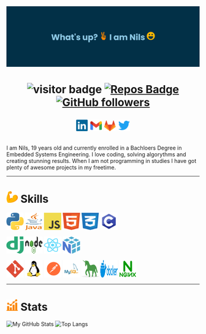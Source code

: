 <img src="https://github.com/nilsertle/nilsertle/blob/main/src/banner2.png">

<h1 align="center">

![visitor badge](https://visitor-badge.glitch.me/badge?page_id=nilsertle.visitor-badge&right_color=blue) 
[![Repos Badge](https://badges.pufler.dev/repos/nilsertle)](https://github.com/nilsertle?tab=repositories)
[![GitHub followers](https://img.shields.io/github/followers/nilsertle.svg?style=flat&label=Follow&maxAge=2592000)](https://github.com/nilsertle?tab=followers)

[<img src="https://github.com/nilsertle/nilsertle/blob/main/src/linkedin.svg" alt="LinkedIn Logo" width="30"/>](https://www.linkedin.com/in/nils-ertle-27987b209/)
[<img src="https://github.com/nilsertle/nilsertle/blob/main/src/gmail.svg" alt="Gmail Logo" width="30"/>](nilssertle@gmail.com)
[<img src="https://github.com/nilsertle/nilsertle/blob/main/src/gitlab.svg" alt="Gmail Logo" width="30"/>](https://gitlab.com/nilsertle)
[<img src="https://github.com/nilsertle/nilsertle/blob/main/src/twitter-3.svg" alt="Gmail Logo" width="30"/>](https://twitter.com/_n_i__l_s_)
   
</h1>

I am Nils, 19 years old and currently enrolled in a Bachloers Degree in Embedded Systems Engineering. I love coding, solving algorythms and creating stunning results. When I am not programming in studies I have got plenty of awesome projects in my freetime. 

---
# <img src="https://github.com/nilsertle/nilsertle/blob/main/src/muscle.png" width="30px"> Skills


[<img src="https://github.com/nilsertle/nilsertle/blob/main/src/python-5(1).svg" alt="Python Logo" width="45" height="45"/>](https://www.python.org/)
[<img src="https://github.com/nilsertle/nilsertle/blob/main/src/java-4.svg" alt="Java Logo" width="45" height="45"/>](https://www.java.com/de/)
[<img src="https://github.com/nilsertle/nilsertle/blob/main/src/logo-javascript.svg" alt="Javascript Logo" width="45" height="45"/>](https://developer.mozilla.org/de/docs/Web/JavaScript)
[<img src="https://github.com/nilsertle/nilsertle/blob/main/src/html-1.svg" alt="HTML5 Logo" width="45" height="45"/>](https://developer.mozilla.org/de/docs/Learn/Getting_started_with_the_web/HTML_basics)
[<img src="https://github.com/nilsertle/nilsertle/blob/main/src/css-3.svg" alt="CSS Logo" width="45" height="45"/>](https://developer.mozilla.org/de/docs/Learn/Getting_started_with_the_web/CSS_basics)
[<img src="https://github.com/nilsertle/nilsertle/blob/main/src/pngegg.png" alt="C Logo" width="45" height="45"/>]("")

   
[<img src="https://github.com/nilsertle/nilsertle/blob/main/src/django.svg" alt="Django Logo" width="45" height="45"/>](https://www.djangoproject.com/)
[<img src="https://github.com/nilsertle/nilsertle/blob/main/src/nodejs-1.svg" alt="Nodejs Logo" width="45" height="45"/>](https://nodejs.org/en/)
[<img src="https://github.com/nilsertle/nilsertle/blob/main/src/react-2.svg" alt="React Logo" width="45" height="45"/>](https://reactjs.org/)
[<img src="https://github.com/nilsertle/nilsertle/blob/main/src/numpy-1.svg" alt="NumPy Logo" width="45" height="45"/>](https://numpy.org/)

   
[<img src="https://github.com/nilsertle/nilsertle/blob/main/src/git-icon.svg" alt="Git Logo" width="45" height="45"/>](https://git-scm.com/)
[<img src="https://github.com/nilsertle/nilsertle/blob/main/src/linux-tux.svg" alt="Linux Logo" width="45" height="45"/>](https://www.linux.org/)
[<img src="https://github.com/nilsertle/nilsertle/blob/main/src/postman.svg" alt="Postman Logo" width="45" height="45"/>](https://www.postman.com/)
[<img src="https://github.com/nilsertle/nilsertle/blob/main/src/MySQL-Logo.wine.svg" alt="MySql Logo" width="45" height="45"/>](https://www.mysql.com/de/)
[<img src="https://github.com/nilsertle/nilsertle/blob/main/src/gunicorn.svg" alt="Gunicorn Logo" width="45" height="45"/>](https://gunicorn.org/)
[<img src="https://github.com/nilsertle/nilsertle/blob/main/src/docker-3.svg" alt="Docker Logo" width="45" height="45"/>](https://www.docker.com/)
[<img src="https://github.com/nilsertle/nilsertle/blob/main/src/nginx-1.svg" alt="Nginx Logo" width="45" height="45"/>](https://www.nginx.com/)

---
# <img src="https://github.com/nilsertle/nilsertle/blob/main/src/statistics.png" width="30px"> Stats

![My GitHub Stats](https://github-readme-stats.vercel.app/api?username=nilsertle&theme=github_dark&show_icons=true)
![Top Langs](https://github-readme-stats.vercel.app/api/top-langs/?username=nilsertle&hide=javascript,html)
